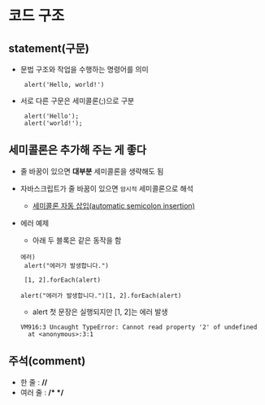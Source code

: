 # 코드 구조

## statement(구문)

- 문법 구조와 작업을 수행하는 명령어를 의미
  ```
   alert('Hello, world!')
  ```
- 서로 다른 구문은 세미콜론(;)으로 구분
  ```
   alert('Hello');
   alert('world!');
  ```

## 세미콜론은 추가해 주는 게 좋다

- 줄 바꿈이 있으면 **대부분** 세미콜론을 생략해도 됨
- 자바스크립트가 줄 바꿈이 있으면 `암시적` 세미콜론으로 해석
  - [세미콜론 자동 삽입(automatic semicolon insertion)](https://tc39.github.io/ecma262/#sec-automatic-semicolon-insertion)
- 에러 예제

  - 아래 두 블록은 같은 동작을 함

  ```
  에러)
   alert("에러가 발생합니다.")

   [1, 2].forEach(alert)
  ```

  ```
  alert("에러가 발생합니다.")[1, 2].forEach(alert)
  ```

  - alert 첫 문장은 실행되지만 [1, 2]는 에러 발생

  ```
  VM916:3 Uncaught TypeError: Cannot read property '2' of undefined
    at <anonymous>:3:1
  ```

## 주석(comment)

- 한 줄 : **//**
- 여러 줄 : **/\* \*/**
